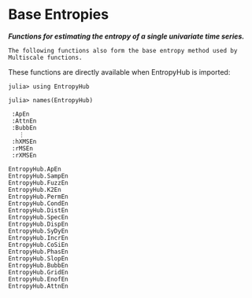 # Base Entropies

__*Functions for estimating the entropy of a single univariate time series.*__

`The following functions also form the base entropy method used by Multiscale functions.`

These functions are directly available when EntropyHub is imported:

```
julia> using EntropyHub

julia> names(EntropyHub)
```
```
 :ApEn
 :AttnEn
 :BubbEn
   ⋮
 :hXMSEn
 :rMSEn
 :rXMSEn
```



```@docs
EntropyHub.ApEn
EntropyHub.SampEn
EntropyHub.FuzzEn
EntropyHub.K2En
EntropyHub.PermEn
EntropyHub.CondEn
EntropyHub.DistEn
EntropyHub.SpecEn
EntropyHub.DispEn
EntropyHub.SyDyEn
EntropyHub.IncrEn
EntropyHub.CoSiEn
EntropyHub.PhasEn
EntropyHub.SlopEn
EntropyHub.BubbEn
EntropyHub.GridEn
EntropyHub.EnofEn
EntropyHub.AttnEn
```